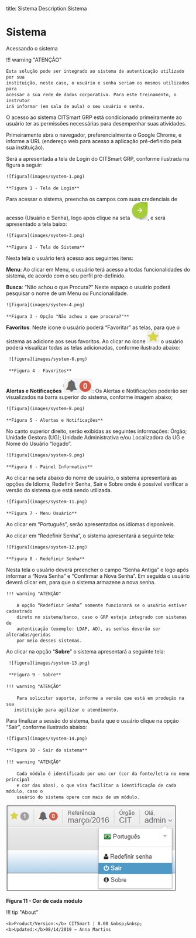title: Sistema
Description:Sistema
# Sistema

Acessando o sistema

!!! warning "ATENÇÃO"

    Esta solução pode ser integrado ao sistema de autenticação utilizado por sua
    instituição, neste caso, o usuário e senha seriam os mesmos utilizados para
    acessar a sua rede de dados corporativa. Para este treinamento, o instrutor
    irá informar (em sala de aula) o seu usuário e senha.

O acesso ao sistema CITSmart GRP está condicionado primeiramente ao usuário ter
as permissões necessárias para desempenhar suas atividades.

Primeiramente abra o navegador, preferencialmente o Google Chrome, e informe a
URL (endereço web para acesso a aplicação pré-definido pela sua instituição).

Será a apresentada a tela de Login do CITSmart GRP, conforme ilustrada na figura
a seguir:

    ![figura](images/system-1.png)

    **Figura 1 - Tela de Login**

Para acessar o sistema, preencha os campos com suas credenciais de acesso
(Usuário e Senha), logo após clique na seta ![figura](images/system-2.png), e será apresentado a tela baixo:

    ![figura](images/system-3.png)

    **Figura 2 - Tela do Sistema**

Nesta tela o usuário terá acesso aos seguintes itens:

**Menu**: Ao clicar em Menu, o usuário terá acesso a todas funcionalidades do
sistema, de acordo com o seu perfil pré-definido.

**Busca**: “Não achou o que Procura?” Neste espaço o usuário poderá pesquisar o
nome de um Menu ou Funcionalidade.

    ![figura](images/system-4.png)

    **Figura 3 - Opção "Não achou o que procura?"**

**Favoritos**: Neste ícone o usuário poderá “Favoritar” as telas, para que o
sistema as adicione aos seus favoritos. Ao clicar no ícone ![figura](images/system-5.png) o usuário poderá
visualizar todas as telas adicionadas, conforme ilustrado abaixo:

     ![figura](images/system-6.png)

     **Figura 4 - Favoritos**

**Alertas e Notificações** ![figura](images/system-7.png): Os Alertas e Notificações poderão ser visualizados
na barra superior do sistema, conforme imagem abaixo;

    ![figura](images/system-8.png)
    
    **Figura 5 - Alertas e Notificações**

No canto superior direito, serão exibidas as seguintes informações: Órgão;
Unidade Gestora (UG); Unidade Administrativa e/ou Localizadora da UG e Nome do
Usuário “logado”.

    ![figura](images/system-9.png)
    
    **Figura 6 - Painel Informativo**

Ao clicar na seta abaixo do nome de usuário, o sistema apresentará as opções de
Idioma, Redefinir Senha, Sair e Sobre onde é possível verificar a versão do
sistema que está sendo utilizada.

    ![figura](images/system-11.png)
    
    **Figura 7 - Menu Usuário**

Ao clicar em “Português”, serão apresentados os idiomas disponíveis.

Ao clicar em “Redefinir Senha”, o sistema apresentará a seguinte tela:

    ![figura](images/system-12.png)
    
    **Figura 8 - Redefinir Senha**

Nesta tela o usuário deverá preencher o campo “Senha Antiga” e logo após
informar a “Nova Senha” e “Confirmar a Nova Senha”. Em seguida o usuário deverá
clicar em, para que o sistema armazene a nova senha.

    !!! warning "ATENÇÃO"

        A opção “Redefinir Senha” somente funcionará se o usuário estiver cadastrado
        direto no sistema/banco, caso o GRP esteja integrado com sistemas de
        autenticação (exemplo: LDAP, AD), as senhas deverão ser alteradas/geridas
        por meio desses sistemas.

Ao clicar na opção “**Sobre**” o sistema apresentará a seguinte tela:

     ![figura](images/system-13.png)

     **Figura 9 - Sobre**

    !!! warning "ATENÇÃO"

        Para solicitar suporte, informe a versão que está em produção na sua
       instituição para agilizar o atendimento.

Para finalizar a sessão do sistema, basta que o usuário clique na opção “Sair”,
conforme ilustrado abaixo:

    ![figura](images/system-14.png)
    
    **Figura 10 - Sair do sistema**

    !!! warning "ATENÇÃO"

        Cada módulo é identificado por uma cor (cor da fonte/letra no menu principal
        e cor das abas), o que visa facilitar a identificação de cada módulo, caso o
        usuário do sistema opere com mais de um módulo.

![figura](images/system-15.png)

**Figura 11 - Cor de cada módulo**


!!! tip "About"

    <b>Product/Version:</b> CITSmart | 8.00 &nbsp;&nbsp;
    <b>Updated:</b>08/14/2019 – Anna Martins

